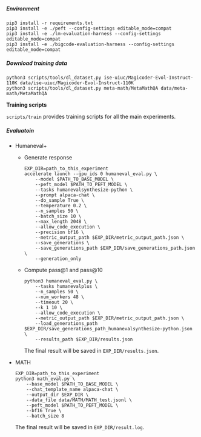 ##### Environment

```shell
pip3 install -r requirements.txt
pip3 install -e ./peft --config-settings editable_mode=compat
pip3 install -e ./lm-evaluation-harness --config-settings editable_mode=compat
pip3 install -e ./bigcode-evaluation-harness --config-settings editable_mode=compat

```



##### Download training data

```shell
python3 scripts/tools/dl_dataset.py ise-uiuc/Magicoder-Evol-Instruct-110K data/ise-uiuc/Magicoder-Evol-Instruct-110K
python3 scripts/tools/dl_dataset.py meta-math/MetaMathQA data/meta-math/MetaMathQA
```



**Training scripts**

 `scripts/train` provides training scripts for all the main experiments.



##### Evaluatoin

* Humaneval+

  * Generate response

    ```shell
    EXP_DIR=path_to_this_experiment
    accelerate launch --gpu_ids 0 humaneval_eval.py \
        --model $PATH_TO_BASE_MODEL \
        --peft_model $PATH_TO_PEFT_MODEL \
        --tasks humanevalsynthesize-python \
        --prompt alpaca-chat \
        --do_sample True \
        --temperature 0.2 \
        --n_samples 50 \
        --batch_size 10 \
        --max_length 2048 \
        --allow_code_execution \
        --precision bf16 \
        --metric_output_path $EXP_DIR/metric_output_path.json \
        --save_generations \
        --save_generations_path $EXP_DIR/save_generations_path.json \
        --generation_only
    ```

  * Compute pass@1 and pass@10

    ```shell
    python3 humaneval_eval.py \
        --tasks humanevalplus \
        --n_samples 50 \
        --num_workers 48 \
        --timeout 20 \
        --k 1 10 \
        --allow_code_execution \
        --metric_output_path $EXP_DIR/metric_output_path.json \
        --load_generations_path $EXP_DIR/save_generations_path_humanevalsynthesize-python.json \
        --results_path $EXP_DIR/results.json
    ```

    The final result will be saved in `EXP_DIR/results.json`.

* MATH

  ```SHELL
  EXP_DIR=path_to_this_experiment
  python3 math_eval.py \
      --base_model $PATH_TO_BASE_MODEL \
      --chat_template_name alpaca-chat \
      --output_dir $EXP_DIR \
      --data_file data/MATH/MATH_test.jsonl \
      --peft_model $PATH_TO_PEFT_MODEL \
      --bf16 True \
      --batch_size 8
  ```

  The final result will be saved in `EXP_DIR/result.log`.	